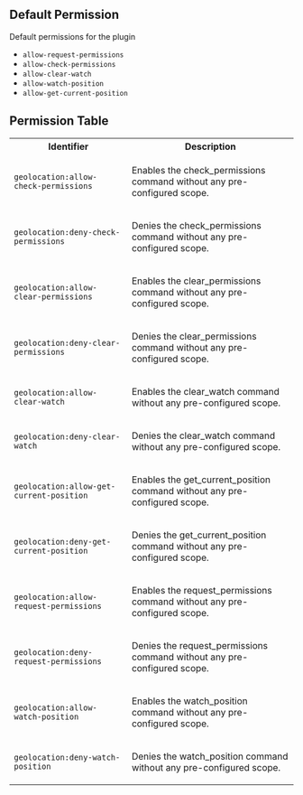 ## Default Permission

Default permissions for the plugin

- `allow-request-permissions`
- `allow-check-permissions`
- `allow-clear-watch`
- `allow-watch-position`
- `allow-get-current-position`

## Permission Table 

<table>
<tr>
<th>Identifier</th>
<th>Description</th>
</tr>


<tr>
<td>

`geolocation:allow-check-permissions`

</td>
<td>

Enables the check_permissions command without any pre-configured scope.

</td>
</tr>

<tr>
<td>

`geolocation:deny-check-permissions`

</td>
<td>

Denies the check_permissions command without any pre-configured scope.

</td>
</tr>

<tr>
<td>

`geolocation:allow-clear-permissions`

</td>
<td>

Enables the clear_permissions command without any pre-configured scope.

</td>
</tr>

<tr>
<td>

`geolocation:deny-clear-permissions`

</td>
<td>

Denies the clear_permissions command without any pre-configured scope.

</td>
</tr>

<tr>
<td>

`geolocation:allow-clear-watch`

</td>
<td>

Enables the clear_watch command without any pre-configured scope.

</td>
</tr>

<tr>
<td>

`geolocation:deny-clear-watch`

</td>
<td>

Denies the clear_watch command without any pre-configured scope.

</td>
</tr>

<tr>
<td>

`geolocation:allow-get-current-position`

</td>
<td>

Enables the get_current_position command without any pre-configured scope.

</td>
</tr>

<tr>
<td>

`geolocation:deny-get-current-position`

</td>
<td>

Denies the get_current_position command without any pre-configured scope.

</td>
</tr>

<tr>
<td>

`geolocation:allow-request-permissions`

</td>
<td>

Enables the request_permissions command without any pre-configured scope.

</td>
</tr>

<tr>
<td>

`geolocation:deny-request-permissions`

</td>
<td>

Denies the request_permissions command without any pre-configured scope.

</td>
</tr>

<tr>
<td>

`geolocation:allow-watch-position`

</td>
<td>

Enables the watch_position command without any pre-configured scope.

</td>
</tr>

<tr>
<td>

`geolocation:deny-watch-position`

</td>
<td>

Denies the watch_position command without any pre-configured scope.

</td>
</tr>
</table>
